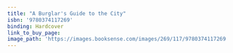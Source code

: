 ```yaml
---
title: "A Burglar's Guide to the City"
isbn: '9780374117269'
binding: Hardcover
link_to_buy_page:
image_path: 'https://images.booksense.com/images/269/117/9780374117269.jpg'
---
```



